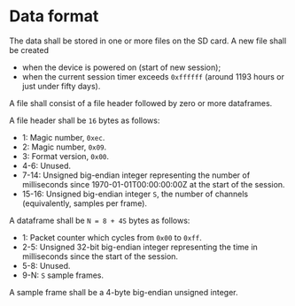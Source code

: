 # Data format

The data shall be stored in one or more files on the SD card. A new
file shall be created
 - when the device is powered on (start of new session);
 - when the current session timer exceeds `0xffffff` (around 1193 hours
   or just under fifty days).

A file shall consist of a file header followed by zero or more
dataframes.

A file header shall be `16` bytes as follows:

 - 1:     Magic number, `0xec`.
 - 2:     Magic number, `0x09`.
 - 3:     Format version, `0x00`.
 - 4-6:   Unused.
 - 7-14:  Unsigned big-endian integer representing the number of
          milliseconds since 1970-01-01T00:00:00:00Z at the start of the
          session.
 - 15-16: Unsigned big-endian integer `S`, the number of channels
          (equivalently, samples per frame).

A dataframe shall be `N = 8 + 4S` bytes as follows:

 - 1:     Packet counter which cycles from `0x00` to `0xff`.
 - 2-5:   Unsigned 32-bit big-endian integer representing the time in
          milliseconds since the start of the session.
 - 5-8:   Unused.
 - 9-N:   `S` sample frames.

A sample frame shall be a 4-byte big-endian unsigned integer.
